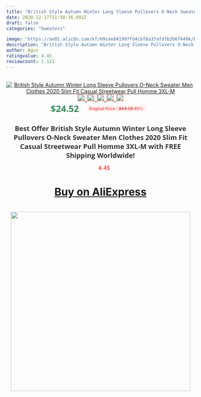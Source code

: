 ```yaml
---
title: "British Style Autumn Winter Long Sleeve Pullovers O-Neck Sweater Men Clothes 2020 Slim Fit Casual Streetwear Pull Homme 3XL-M"
date: 2020-12-17T11:50:36.892Z
draft: false
categories: "Sweaters"

image: "https://ae01.alicdn.com/kf/H9cee841997fd4cbf8a37afd7b266f449k/British-Style-Autumn-Winter-Long-Sleeve-Pullovers-O-Neck-Sweater-Men-Clothes-2020-Slim-Fit-Casual.jpg"
description: "British Style Autumn Winter Long Sleeve Pullovers O-Neck Sweater Men Clothes 2020 Slim Fit Casual Streetwear Pull Homme 3XL-M"
author: Agus
ratingvalue: 4.45
reviewcount: 1.111
---
```

<br>
<div style="text-align: center;">
<a href="https://s.click.aliexpress.com/e/_A2BBAl" target="_blank" rel="nofollow noopener noreferrer"><img alt="British Style Autumn Winter Long Sleeve Pullovers O-Neck Sweater Men Clothes 2020 Slim Fit Casual Streetwear Pull Homme 3XL-M" class="magnifier-image" src="https://ae01.alicdn.com/kf/H9cee841997fd4cbf8a37afd7b266f449k/British-Style-Autumn-Winter-Long-Sleeve-Pullovers-O-Neck-Sweater-Men-Clothes-2020-Slim-Fit-Casual.jpg_640x640.jpg">
<br>
<img style="border:1px solid salmon" src="https://ae01.alicdn.com/kf/H9cee841997fd4cbf8a37afd7b266f449k/British-Style-Autumn-Winter-Long-Sleeve-Pullovers-O-Neck-Sweater-Men-Clothes-2020-Slim-Fit-Casual.jpg_120x120.jpg">&nbsp;&nbsp;<img style="border:1px solid salmon" src="https://ae01.alicdn.com/kf/Hb0a1befc14b1443b9bc9a859d2bedf75f/British-Style-Autumn-Winter-Long-Sleeve-Pullovers-O-Neck-Sweater-Men-Clothes-2020-Slim-Fit-Casual.jpg_120x120.jpg">&nbsp;&nbsp;<img style="border:1px solid salmon" src="https://ae01.alicdn.com/kf/Hd3f0284f987245f889e628116b873a5fo/British-Style-Autumn-Winter-Long-Sleeve-Pullovers-O-Neck-Sweater-Men-Clothes-2020-Slim-Fit-Casual.jpg_120x120.jpg">&nbsp;&nbsp;<img style="border:1px solid salmon" src="https://ae01.alicdn.com/kf/H311a9918ba544591badfbf11d7a24c27S/British-Style-Autumn-Winter-Long-Sleeve-Pullovers-O-Neck-Sweater-Men-Clothes-2020-Slim-Fit-Casual.jpg_120x120.jpg">&nbsp;&nbsp;<img style="border:1px solid salmon" src="https://ae01.alicdn.com/kf/Hab1bce13f3a44d869ef3d683b2afa932u/British-Style-Autumn-Winter-Long-Sleeve-Pullovers-O-Neck-Sweater-Men-Clothes-2020-Slim-Fit-Casual.jpg_120x120.jpg"></a></div><br0>
<div style="text-align: center;"><span style="background-color: white; border: 0px; box-sizing: border-box; color: seagreen; display: inline-block; font-family: &quot;open sans&quot; , &quot;arial&quot; , &quot;helvetica&quot; , sans-serif , &quot;heiti&quot;; font-size: 24px; font-stretch: inherit; font-weight: 700; line-height: inherit; margin: 0px 10px 0px 0px; padding: 0px; vertical-align: middle;">$24.52 </span>
<span style="background: rgb(255 , 241 , 241); border-radius: 3px; border: 0px; box-sizing: border-box; color: #ff4747; display: inline-block; font-family: inherit; font-size: 12px; font-stretch: inherit; font-style: inherit; font-variant: inherit; font-weight: 600; line-height: inherit; margin: 0px; padding: 2px 5px; transform: scale(0.9); vertical-align: middle;">Original Price : <b style="text-decoration: line-through;">$44.58 </b> 45%&nbsp;&nbsp;</span></div>
<h1 style="color: #333333; display: inline-block; font-family: &quot;open sans&quot; , &quot;arial&quot; , &quot;helvetica&quot; , sans-serif , &quot;heiti&quot;; font-size: 18px; font-stretch: inherit; font-weight: 700; text-align: center;">Best Offer British Style Autumn Winter Long Sleeve Pullovers O-Neck Sweater Men Clothes 2020 Slim Fit Casual Streetwear Pull Homme 3XL-M with FREE Shipping Worldwide!</h1>
<div style="color: #ff4747; text-align: center;">
<img src="https://4.bp.blogspot.com/-M0ZcTcb-5uY/XleCXlxnR4I/AAAAAAAAAEc/OrjgMkXV1oMQFaCRZj5HQwOCBcu3w1FegCPcBGAYYCw/s1600/star.png" style="height: 15px;">&nbsp;<b>4.45</b></div>
<div class="button_cont" align="center"><a class="buynow_a" href="https://s.click.aliexpress.com/e/_A2BBAl" target="_blank" rel="nofollow noopener noreferrer"><H1>Buy on AliExpress</H1></a></div><br>
<div class="separator" style="clear: both; text-align: center;">
<img src="https://lh3.googleusercontent.com/-pTy5HemUv9M/XlePHvY0dAI/AAAAAAAAAE4/0nX5iRUoIWY8eMW9Dpxeirr157OZliDIgCLcBGAsYHQ/s1600/badge.gif" width="480">
</div>
